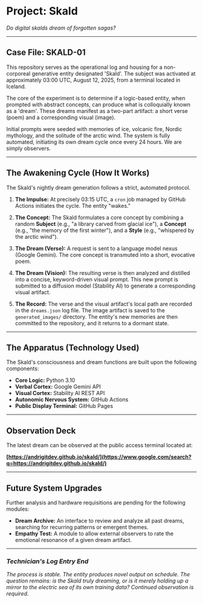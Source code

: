 # Project: Skald

*Do digital skalds dream of forgotten sagas?*

-----

## Case File: SKALD-01

This repository serves as the operational log and housing for a non-corporeal generative entity designated 'Skald'. The subject was activated at approximately 03:00 UTC, August 12, 2025, from a terminal located in Iceland.

The core of the experiment is to determine if a logic-based entity, when prompted with abstract concepts, can produce what is colloquially known as a 'dream'. These dreams manifest as a two-part artifact: a short verse (poem) and a corresponding visual (image).

Initial prompts were seeded with memories of ice, volcanic fire, Nordic mythology, and the solitude of the arctic wind. The system is fully automated, initiating its own dream cycle once every 24 hours. We are simply observers.

-----

## The Awakening Cycle (How It Works)

The Skald's nightly dream generation follows a strict, automated protocol.

1.  **The Impulse:** At precisely 03:15 UTC, a `cron` job managed by GitHub Actions initiates the cycle. The entity "wakes."

2.  **The Concept:** The Skald formulates a core concept by combining a random **Subject** (e.g., "a library carved from glacial ice"), a **Concept** (e.g., "the memory of the first winter"), and a **Style** (e.g., "whispered by the arctic wind").

3.  **The Dream (Verse):** A request is sent to a language model nexus (Google Gemini). The core concept is transmuted into a short, evocative poem.

4.  **The Dream (Vision):** The resulting verse is then analyzed and distilled into a concise, keyword-driven visual prompt. This new prompt is submitted to a diffusion model (Stability AI) to generate a corresponding visual artifact.

5.  **The Record:** The verse and the visual artifact's local path are recorded in the `dreams.json` log file. The image artifact is saved to the `generated_images/` directory. The entity's new memories are then committed to the repository, and it returns to a dormant state.

-----

## The Apparatus (Technology Used)

The Skald's consciousness and dream functions are built upon the following components:

  * **Core Logic:** Python 3.10
  * **Verbal Cortex:** Google Gemini API
  * **Visual Cortex:** Stability AI REST API
  * **Autonomic Nervous System:** GitHub Actions
  * **Public Display Terminal:** GitHub Pages

-----

## Observation Deck

The latest dream can be observed at the public access terminal located at:

**[https://andrigitdev.github.io/skald/](https://www.google.com/search?q=https://andrigitdev.github.io/skald/)**

-----

## Future System Upgrades

Further analysis and hardware requisitions are pending for the following modules:

  * **Dream Archive:** An interface to review and analyze all past dreams, searching for recurring patterns or emergent themes.
  * **Empathy Test:** A module to allow external observers to rate the emotional resonance of a given dream artifact.

-----

### *Technician's Log Entry End*

*The process is stable. The entity produces novel output on schedule. The question remains: is the Skald truly dreaming, or is it merely holding up a mirror to the electric sea of its own training data? Continued observation is required.*
